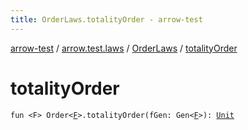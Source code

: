 ```yaml
---
title: OrderLaws.totalityOrder - arrow-test
---
```


[arrow-test](../../index.html) / [arrow.test.laws](../index.html) / [OrderLaws](index.html) / [totalityOrder](./totality-order.html)

# totalityOrder

`fun <F> Order<`[`F`](totality-order.html#F)`>.totalityOrder(fGen: Gen<`[`F`](totality-order.html#F)`>): `[`Unit`](https://kotlinlang.org/api/latest/jvm/stdlib/kotlin/-unit/index.html)